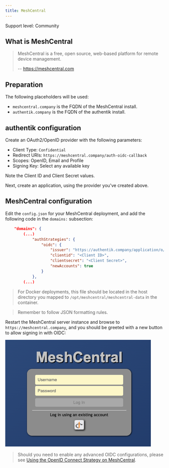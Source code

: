 ```yaml
---
title: MeshCentral
---
```


<span class="badge badge--secondary">Support level: Community</span>

## What is MeshCentral

> MeshCentral is a free, open source, web-based platform for remote device management.
>
> -- https://meshcentral.com

## Preparation

The following placeholders will be used:

-   `meshcentral.company` is the FQDN of the MeshCentral install.
-   `authentik.company` is the FQDN of the authentik install.

## authentik configuration

Create an OAuth2/OpenID provider with the following parameters:

-   Client Type: `Confidential`
-   Redirect URIs: `https://meshcentral.company/auth-oidc-callback`
-   Scopes: OpenID, Email and Profile
-   Signing Key: Select any available key

Note the Client ID and Client Secret values.

Next, create an application, using the provider you've created above.

## MeshCentral configuration

Edit the `config.json` for your MeshCentral deployment, and add the following code in the `domains:` subsection:

```json
    "domains": {
        (...)
            "authStrategies": {
                "oidc": {
                    "issuer": "https://authentik.company/application/o/meshcentral/",
                    "clientid": "<Client ID>",
                    "clientsecret": "<Client Secret>",
                    "newAccounts": true
                }
            },
        (...)
```
> For Docker deployments, this file should be located in the host directory you mapped to `/opt/meshcentral/meshcentral-data` in the container.

> Remember to follow JSON formatting rules.

Restart the MeshCentral server instance and browse to `https://meshcentral.company`, and you should be greeted with a new button to allow signing in with OIDC:

![MeshCentral sign-in page with OIDC enabled](meshcentral.png)

> Should you need to enable any advanced OIDC configurations, please see [Using the OpenID Connect Strategy on MeshCentral](https://ylianst.github.io/MeshCentral/meshcentral/openidConnectStrategy/).
